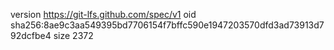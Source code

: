 version https://git-lfs.github.com/spec/v1
oid sha256:8ae9c3aa549395bd7706154f7bffc590e1947203570dfd3ad73913d792dcfbe4
size 2372
